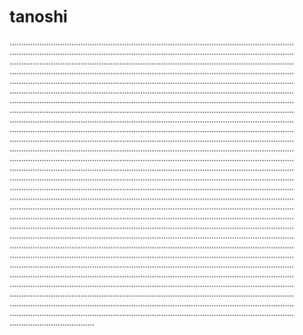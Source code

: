 # tanoshi

.................................................................................................................................................................................................................................................................................................................................................................................................................................................................................................................................................................................................................................................................................................................................................................................................................................................................................................................................................................................................................................................................................................................................................................................................................................................................................................................................................................................................................................................................................................................................................................................................................................................................................................................................................................................................................................................................................................................................................................................................................................................................................................................................................................................................................................................................................................................................................................................................................................................................................................................................................................................................................................................................................................................................................................................................................................................................................................................................................................................................................................................................................................................................................................................................................................................................................................................................................................................................................................................................................................................................................................................................................................................................................................................................................................................